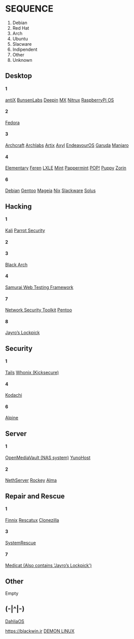# SEQUENCE
1. Debian
2. Red Hat
3. Arch
4. Ubuntu
5. Slacware
6. Indipendent
7. Other
8. Unknown

## Desktop

#### 1
[antiX](https://antixlinux.com)
[BunsenLabs](https://www.bunsenlabs.org)
[Deepin](https://www.deepin.org)
[MX](https://mxlinux.org)
[Nitrux](https://nxos.org)
[RaspberryPi OS](https://www.raspberrypi.com/software)

#### 2
[Fedora](https://getfedora.org)

#### 3
[Archcraft](https://archcraft.io)
[Archlabs](https://archlabslinux.com)
[Artix](https://artixlinux.org)
[Axyl](https://axyl-os.github.io)
[EndeavourOS](https://endeavouros.com)
[Garuda](https://garudalinux.org)
[Manjaro](https://manjaro.org)

#### 4
[Elementary](https://elementary.io)
[Feren](https://ferenos.weebly.com)
[LXLE](https://www.lxle.net)
[Mint](https://www.linuxmint.com)
[Pappermint](https://peppermintos.com)
[POP!](https://pop.system76.com)
[Puppy](https://puppylinux-woof-ce.github.io)
[Zorin](https://zorin.com)

#### 6
[Debian](https://www.debian.org)
[Gentoo](https://www.gentoo.org)
[Mageia](https://www.mageia.org)
[Nix](https://nixos.org)
[Slackware](http://www.slackware.com)
[Solus](https://getsol.us)

## Hacking

#### 1
[Kali](https://www.kali.org)
[Parrot Security](https://www.parrotsec.org)

#### 2

#### 3
[Black Arch](https://www.blackarch.org)

#### 4
[Samurai Web Testing Framework](https://samurai.sourceforge.io)

#### 7
[Network Security Toolkit](https://www.networksecuritytoolkit.org)
[Pentoo](https://www.pentoo.ch)

#### 8
[Jayro’s Lockpick](https://gbatemp.net/threads/release-jayros-lockpick-a-bootable-password-removal-suite-winpe.579278)

## Security

#### 1
[Tails](https://tails.boum.org)
[Whonix (Kicksecure)](https://www.whonix.org)

#### 4
[Kodachi](https://www.digi77.com)

#### 6
[Alpine](https://www.alpinelinux.org)

## Server

#### 1
[OpenMediaVault (NAS system)](https://www.openmediavault.org)
[YunoHost](https://yunohost.org)

#### 2
[NethServer](https://www.nethserver.org)
[Rockey](https://rockylinux.org)
[Alma](https://almalinux.org)

## Repair and Rescue

#### 1
[Finnix](https://www.finnix.org)
[Rescatux](https://www.supergrubdisk.org/rescatux)
[Clonezilla](https://clonezilla.org)

#### 3
[SystemRescue](https://www.system-rescue.org)

#### 7
[Medicat (Also contains 'Jayro’s Lockpick')](https://medicatusb.com)

## Other
Empty

## (-|^|-)
[DahliaOS](https://dahliaos.io)

https://blackwin.ir
[DEMON LINUX](https://www.demonlinux.com)